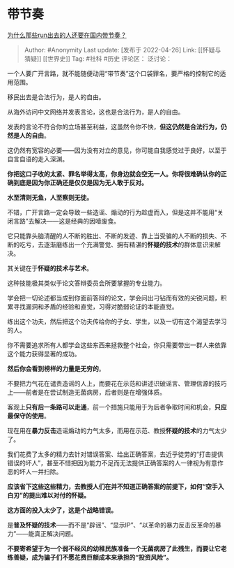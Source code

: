 # 带节奏
[为什么那些run出去的人还要在国内带节奏？](https://www.zhihu.com/question/528797784/answer/2457932698)

> Author: #Anonymity
> Last update: [发布于 2022-04-26]
> Link: [[怀疑与猜疑]] [[世界史]]
> Tag: #社科 #历史
> 评论区：
> 泛讨论：

一个人要广开言路，就不能随便动用“带节奏”这个口袋罪名，要严格的控制它的适用范围。

移民出去是合法行为，是人的自由。

从海外访问中文网络并发表言论，这也是合法行为，是人的自由。

发表的言论不符合你的立场甚至利益，这虽然令你不快，**但这仍然是合法行为，仍然是人的自由**。

这仍然有宽容的必要——因为没有对立的意见，你可能自我感觉过于良好，以至于自言自语的走入深渊。

**你把这口子收的太紧、罪名举得太高，你身边就会空无一人。你将很难确认你的正确到底是因为你正确还是仅仅是因为无人敢于反对。**

**水至清则无鱼，人至察则无徒。**

不错，广开言路一定会导致一些造谣、煽动的行为趁虚而入，但是这并不能用“关闭言路”去解决——这是经典的因噎废食。

它只能靠头脑清醒的人不断的胜出、不断的发迹、靠上当受骗的人不断的损失、不断的吃亏，去逐渐磨练出一个充满警觉、拥有精湛的**怀疑的技术**的群体意识来解决。

其关键在于**怀疑的技术与艺术**。

这种技能极其类似于论文答辩委员会所要掌握的专业能力。

学会把一切论述都当成到你面前答辩的论文，学会问出刁钻而有效的尖锐问题，积累寻找漏洞和矛盾的经验和直觉，习得对脆弱论证的本能直觉。

练出这个功夫，然后把这个功夫传给你的子女、学生，以及一切有这个渴望去学习的人。

你不需要追求所有人都学会这些东西来拯救整个社会，你只需要带出一群人来依靠这个能力获得显著的成功。

**然后你会看到榜样的力量是无穷的**。

不要把力气花在谴责造谣的人上，而要花在示范和讲述识破谣言、管理信源的技巧上——前者是在尝试制造无菌病房，后者则是在增强体质。

客观上**只有后一条路可以走通**，前一个措施只能用于为后者争取时间和机会，**只应最保守的使用**。

现在用在**暴力反击**造谣煽动的力气太多，而用在示范、教授**怀疑的技术**的力气太少了。

我们花费了太多的精力去针对错误答案、给出正确答案，去近乎徒劳的“打击提供错误的坏人”，甚至不惜把因为能力不足而无法提供正确答案的人一律视为有意作恶的坏人一并扫除。

**应该省下这些这些精力，去教授人们在并不知道正确答案的前提下，如何“空手入白刃”的提出难以对付的怀疑。**

**这方面的投入太少了，这是个战略错误。**

是**普及怀疑的技术**——而不是“辟谣”、“显示IP”、“以革命的暴力反击反革命的暴力”——能真正解决问题。

**不要寄希望于为一个弱不经风的幼稚民族准备一个无菌病房了此残生，而要让它老练善疑，成为骗子们不愿花费巨额成本来承担的“投资风险”。**
